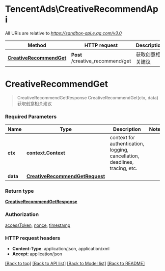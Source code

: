 # TencentAds\CreativeRecommendApi

All URIs are relative to *https://sandbox-api.e.qq.com/v3.0*

Method | HTTP request | Description
------------- | ------------- | -------------
[**CreativeRecommendGet**](CreativeRecommendApi.md#CreativeRecommendGet) | **Post** /creative_recommend/get | 获取创意相关建议


# **CreativeRecommendGet**
> CreativeRecommendGetResponse CreativeRecommendGet(ctx, data)
获取创意相关建议

### Required Parameters

Name | Type | Description  | Notes
------------- | ------------- | ------------- | -------------
 **ctx** | **context.Context** | context for authentication, logging, cancellation, deadlines, tracing, etc.
  **data** | [**CreativeRecommendGetRequest**](CreativeRecommendGetRequest.md)|  | 

### Return type

[**CreativeRecommendGetResponse**](CreativeRecommendGetResponse.md)

### Authorization

[accessToken](../README.md#accessToken), [nonce](../README.md#nonce), [timestamp](../README.md#timestamp)

### HTTP request headers

 - **Content-Type**: application/json, application/xml
 - **Accept**: application/json

[[Back to top]](#) [[Back to API list]](../README.md#documentation-for-api-endpoints) [[Back to Model list]](../README.md#documentation-for-models) [[Back to README]](../README.md)

